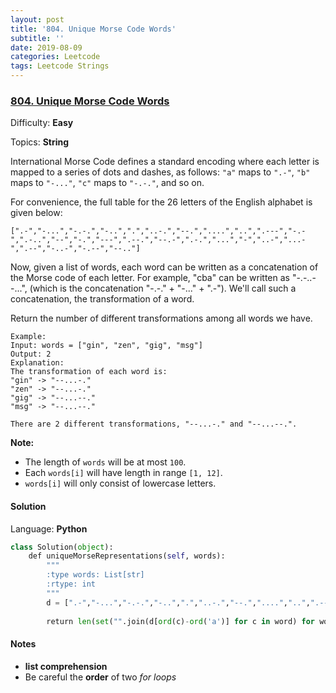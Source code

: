 ```yaml
---
layout: post
title: '804. Unique Morse Code Words'
subtitle: ''
date: 2019-08-09
categories: Leetcode
tags: Leetcode Strings
---
```

### [804\. Unique Morse Code Words](https://leetcode.com/problems/unique-morse-code-words/)

Difficulty: **Easy**

Topics: **String**

International Morse Code defines a standard encoding where each letter is mapped to a series of dots and dashes, as follows: `"a"` maps to `".-"`, `"b"` maps to `"-..."`, `"c"` maps to `"-.-."`, and so on.

For convenience, the full table for the 26 letters of the English alphabet is given below:

```
[".-","-...","-.-.","-..",".","..-.","--.","....","..",".---","-.-",".-..","--","-.","---",".--.","--.-",".-.","...","-","..-","...-",".--","-..-","-.--","--.."]
```

Now, given a list of words, each word can be written as a concatenation of the Morse code of each letter. For example, "cba" can be written as "-.-..--...", (which is the concatenation "-.-." + "-..." + ".-"). We'll call such a concatenation, the transformation of a word.

Return the number of different transformations among all words we have.

```
Example:
Input: words = ["gin", "zen", "gig", "msg"]
Output: 2
Explanation: 
The transformation of each word is:
"gin" -> "--...-."
"zen" -> "--...-."
"gig" -> "--...--."
"msg" -> "--...--."

There are 2 different transformations, "--...-." and "--...--.".
```

**Note:**

*   The length of `words` will be at most `100`.
*   Each `words[i]` will have length in range `[1, 12]`.
*   `words[i]` will only consist of lowercase letters.


#### Solution

Language: **Python**

```python
class Solution(object):
    def uniqueMorseRepresentations(self, words):
        """
        :type words: List[str]
        :rtype: int
        """
        d = [".-","-...","-.-.","-..",".","..-.","--.","....","..",".---","-.-",".-..","--","-.","---",".--.","--.-",".-.","...","-","..-","...-",".--","-..-","-.--","--.."]
        
        return len(set("".join(d[ord(c)-ord('a')] for c in word) for word in words))
```

#### Notes
- **list comprehension**
- Be careful the **order** of two _for loops_